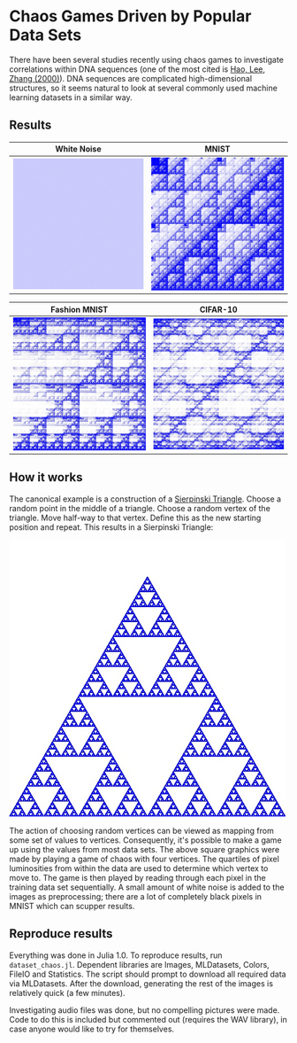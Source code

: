 # Chaos Games Driven by Popular Data Sets

There have been several studies recently using chaos games to investigate correlations within DNA sequences (one of the most cited is
[Hao, Lee, Zhang (2000)](https://www.sciencedirect.com/science/article/pii/S0960077998001829)). DNA sequences are complicated high-dimensional structures, so it seems natural to look at several commonly used machine learning datasets in a similar way.


## Results


White Noise | MNIST 
----------- | -----
![noise](square.jpg "White Noise") | ![mnist](mnist.jpg "MNIST")


Fashion MNIST | CIFAR-10 
--------------|---------
![fashion_mnist](fashion_mnist.jpg "Fashion MNIST") | ![cifar](cifar_10.jpg "CIFAR 10")


## How it works

The canonical example is a construction of a [Sierpinski Triangle](https://en.wikipedia.org/wiki/Sierpinski_triangle). Choose a random point in the middle of a triangle. Choose a random vertex of the triangle. Move half-way to that vertex. Define this as the new starting position and repeat. This results in a Sierpinski Triangle:

![triangle](triangle.jpg "Sierpinski")

The action of choosing random vertices can be viewed as mapping from some set of values to vertices. Consequently, it's possible to make a game up using the values from most data sets. The above square graphics were made by playing a game of chaos with four vertices. The quartiles of pixel luminosities from within the data are used to determine which vertex to move to. The game is then played by reading through each pixel in the training data set sequentially. A small amount of white noise is added to the images as preprocessing; there are a lot of completely black pixels in MNIST which can scupper results.

## Reproduce results
Everything was done in Julia 1.0. To reproduce results, run `dataset_chaos.jl`. Dependent libraries are Images, MLDatasets, Colors, FileIO and Statistics. The script should prompt to download all required data via MLDatasets. After the download, generating the rest of the images is relatively quick (a few minutes).

Investigating audio files was done, but no compelling pictures were made. Code to do this is included but commented out (requires the WAV library), in case anyone would like to try for themselves.
